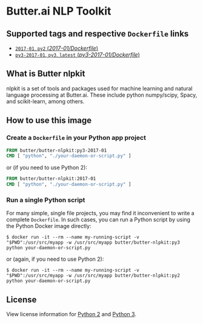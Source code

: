 Butter.ai NLP Toolkit
=====================

## Supported tags and respective `Dockerfile` links

-	[`2017-01`, `py2` (*2017-01/Dockerfile*)](https://github.com/butter/docker-butter-nlpkit/blob/5eb7fae3b14a45e6ffcff4a683dd9d1790943459/py2/2017-01/Dockerfile)
-	[`py3-2017-01`, `py3`, `latest` (*py3-2017-01/Dockerfile*)](https://github.com/butter/docker-butter-nlpkit/blob/5eb7fae3b14a45e6ffcff4a683dd9d1790943459/py3/2017-01/Dockerfile)

## What is Butter nlpkit

nlpkit is a set of tools and packages used for machine learning and natural language processing at Butter.ai. These include python numpy/scipy, Spacy, and scikit-learn, among others.

## How to use this image

### Create a `Dockerfile` in your Python app project

```dockerfile
FROM butter/butter-nlpkit:py3-2017-01
CMD [ "python", "./your-daemon-or-script.py" ]
```

or (if you need to use Python 2):

```dockerfile
FROM butter/butter-nlpkit:2017-01
CMD [ "python", "./your-daemon-or-script.py" ]
```

### Run a single Python script

For many simple, single file projects, you may find it inconvenient to write a complete `Dockerfile`. In such cases, you can run a Python script by using the Python Docker image directly:

```console
$ docker run -it --rm --name my-running-script -v "$PWD":/usr/src/myapp -w /usr/src/myapp butter/butter-nlpkit:py3 python your-daemon-or-script.py
```

or (again, if you need to use Python 2):

```console
$ docker run -it --rm --name my-running-script -v "$PWD":/usr/src/myapp -w /usr/src/myapp butter/butter-nlpkit:py2 python your-daemon-or-script.py
```

## License

View license information for [Python 2](https://docs.python.org/2/license.html) and [Python 3](https://docs.python.org/3/license.html).

